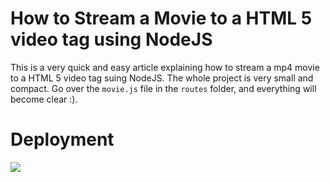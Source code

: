 # How to Stream a Movie to a HTML 5 video tag using NodeJS

This is a very quick and easy article explaining how to stream a mp4 movie to a HTML 5 video tag suing NodeJS. The whole project is very small and compact. Go over the `movie.js` file in the `routes` folder, and everything will become clear :).

# Deployment

<a href="https://heroku.com/deploy?template=https://github.com/davidgatti/How-to-Stream-a-Movie-using-NodeJS" target="_blank">
<img align="left" style="float: left; margin: 0 10px 0 0;" src="https://www.herokucdn.com/deploy/button.svg"></a>